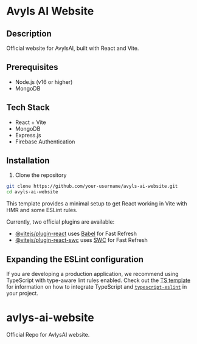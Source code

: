 # Avyls AI Website

## Description
Official website for AvylsAI, built with React and Vite.

## Prerequisites
- Node.js (v16 or higher)
- MongoDB

## Tech Stack
- React + Vite
- MongoDB
- Express.js
- Firebase Authentication

## Installation
1. Clone the repository
```bash
git clone https://github.com/your-username/avyls-ai-website.git
cd avyls-ai-website
```

This template provides a minimal setup to get React working in Vite with HMR and some ESLint rules.

Currently, two official plugins are available:

- [@vitejs/plugin-react](https://github.com/vitejs/vite-plugin-react/blob/main/packages/plugin-react) uses [Babel](https://babeljs.io/) for Fast Refresh
- [@vitejs/plugin-react-swc](https://github.com/vitejs/vite-plugin-react/blob/main/packages/plugin-react-swc) uses [SWC](https://swc.rs/) for Fast Refresh

## Expanding the ESLint configuration

If you are developing a production application, we recommend using TypeScript with type-aware lint rules enabled. Check out the [TS template](https://github.com/vitejs/vite/tree/main/packages/create-vite/template-react-ts) for information on how to integrate TypeScript and [`typescript-eslint`](https://typescript-eslint.io) in your project.
# avlys-ai-website
Official Repo for AvlysAI website.
